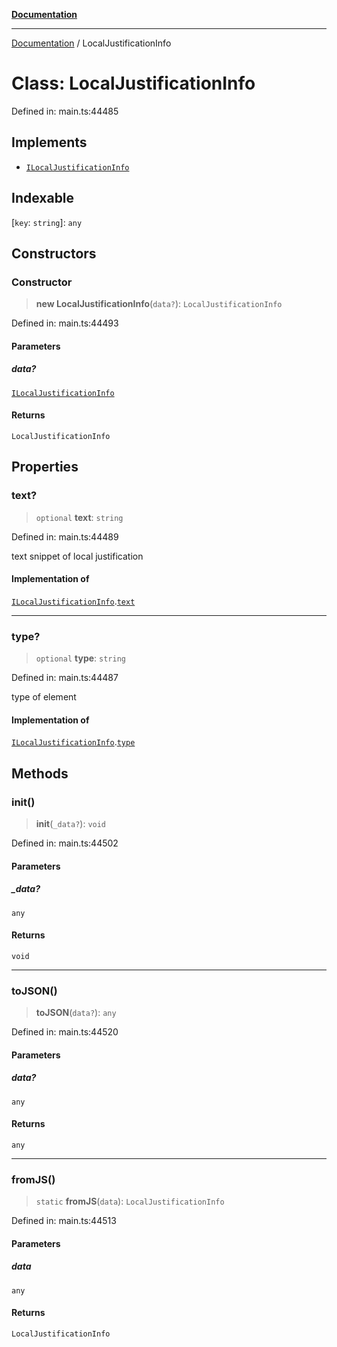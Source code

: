 [**Documentation**](../README.md)

***

[Documentation](../README.md) / LocalJustificationInfo

# Class: LocalJustificationInfo

Defined in: main.ts:44485

## Implements

- [`ILocalJustificationInfo`](../interfaces/ILocalJustificationInfo.md)

## Indexable

\[`key`: `string`\]: `any`

## Constructors

### Constructor

> **new LocalJustificationInfo**(`data?`): `LocalJustificationInfo`

Defined in: main.ts:44493

#### Parameters

##### data?

[`ILocalJustificationInfo`](../interfaces/ILocalJustificationInfo.md)

#### Returns

`LocalJustificationInfo`

## Properties

### text?

> `optional` **text**: `string`

Defined in: main.ts:44489

text snippet of local justification

#### Implementation of

[`ILocalJustificationInfo`](../interfaces/ILocalJustificationInfo.md).[`text`](../interfaces/ILocalJustificationInfo.md#text)

***

### type?

> `optional` **type**: `string`

Defined in: main.ts:44487

type of element

#### Implementation of

[`ILocalJustificationInfo`](../interfaces/ILocalJustificationInfo.md).[`type`](../interfaces/ILocalJustificationInfo.md#type)

## Methods

### init()

> **init**(`_data?`): `void`

Defined in: main.ts:44502

#### Parameters

##### \_data?

`any`

#### Returns

`void`

***

### toJSON()

> **toJSON**(`data?`): `any`

Defined in: main.ts:44520

#### Parameters

##### data?

`any`

#### Returns

`any`

***

### fromJS()

> `static` **fromJS**(`data`): `LocalJustificationInfo`

Defined in: main.ts:44513

#### Parameters

##### data

`any`

#### Returns

`LocalJustificationInfo`
